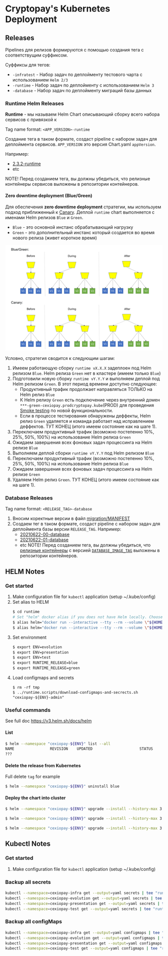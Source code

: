 # Cryptopay's Kubernetes Deployment

## Releases

Pipelines для релизов формируются с помощью создания тега с соответствущим суффиксом.

Суффиксы для тегов:

* `-infratest` - Набор задач по деплойменту тестового чарта с использованием `Helm 2/3`
* `-runtime` - Набор задач по деплойменту с использованием `Helm 3`
* `-database` -  Набор задач по деплойменту миграций базы данных

### Runtime Helm Releases

**Runtime** - мы называем Helm Chart описывающий сборку всего набора сервисов с привязкой к 

Tag name format: `<APP_VERSION>-runtime`

Создание тега в таком формате, создаст pipeline с набором задач для деплоймента сервисов. `APP_VERSION` это версия Chart.yaml `appVersion`.

Например:
* [2.3.2-runtime](https://gitlab.wnb:28443/cexiopay/devops/kubernetes-deployment/-/tags/2.3.2-runtime)
* etc

NOTE! Перед созданием тега, вы должны убедиться, что релизные контейнеры сервисов выложены в репозитории контейнеров.

#### Zero downtime deployment (Blue/Green)

Для обеспечения **zero downtime deployment** стратегии, мы используем подход приближенный к [Canary](https://martinfowler.com/bliki/CanaryRelease.html). Деплой `runtime` chart выполняется с именами Helm релизов `Blue` и `Green`.

* `Blue` - это основной инстанс обрабатывающий нагрузку
* `Green` - это дополнительный инстанс который создается во время нового релиза (живет короткое время)

![zero-downtime-deployment-strategy.png](./README.files/zero-downtime-deployment-strategy.png)

Условно, стратегия сводится к следующим шагам:

1. Имеем работающую сборку `runtime vX.X.X` задеплоен под Helm релизом `Blue`. Helm релиза `Green` нет в кластере (имеем только `Blue`)
1. Подготовили новую сборку `runtime vY.Y.Y` и выполняем деплой под Helm релизом `Green`. В этот период времени доступно следующее:
	* Продуктивный трафик продолжает направляться ТОЛЬКО на Helm релиз `Blue`
	* К Helm релизу `Green` есть подключение через внутренний домен `***-green-cexiopay.prodcryptopay.kube`(PROD) для проведения [Smoke testing](https://en.wikipedia.org/wiki/Smoke_testing_(software)) по новой функциональности.
	* Если в процессе тестирования обнаружены деффекты, Helm релиз `Green` удаляется и команда работает над исправлением деффектов. ТУТ КОНЕЦ (итого имеем состояние как на шаге 1).
1. Переключаем продуктивный трафик (возможно постепенно 10%, 25%, 50%, 100%) на использование Helm релиза `Green`
1. Ожидаем завершения всех фоновых задач процессинга на Helm релизе `Blue`
1. Выполняем деплой сборки `runtime vY.Y.Y` под Helm релизом `Blue`
1. Переключаем продуктивный трафик (возможно постепенно 10%, 25%, 50%, 100%) на использование Helm релиза `Blue`
1. Ожидаем завершения всех фоновых задач процессинга на Helm релизе `Green`
1. Удаляем Helm релиз `Green`. ТУТ КОНЕЦ (итого имеем состояние как на шаге 1).


### Database Releases

Tag name format: `<RELEASE_TAG>-database`

1. Вносим коректные версии в файл [migration/MANIFEST](./migration/MANIFEST)
1. Создаем тег в таком формате, создаст pipeline с набором задач для деплоймента базы версии `RELEASE_TAG`.
	Например:
	* [20210622-00-database](https://gitlab.wnb:28443/cexiopay/devops/kubernetes-deployment/-/tags/20210622-00-database)
	* [20210622-01-database](https://gitlab.wnb:28443/cexiopay/devops/kubernetes-deployment/-/tags/20210622-01-database)
	* etc
	NOTE! Перед созданием тега, вы должны убедиться, что [релизные контейнеры](https://gitlab.wnb:28443/cexiopay/database/pipelines) с версией [`DATABASE_IMAGE_TAG`](https://gitlab.wnb:28443/cexiopay/database/-/tags) выложены в репозитории контейнеров.

## HELM Notes

### Get started
1. Make configuration file for `kubectl` application (setup ~/.kube/config)
1. Set alias to HELM
	```bash
	$ cd runtime
	# Set "helm" docker alias if you does not have Helm locally. Choose one of following:
	$ alias helm="docker run --interactive --tty --rm --volume \"${HOME}/.kube/config:/root/.kube/config\" --volume \"$(pwd):/apps\" --entrypoint /usr/bin/helm devdocker.infra.kube/cexiolabs/docker/helm3/snapshot:master.dcb37861"
	$ alias helm="docker run --interactive --tty --rm --volume \"${HOME}/.kube/config:/root/.kube/config\" --volume \"$(pwd):/apps\" alpine/helm:3.2.0"
	```
1. Set environment
	```bash
	$ export ENV=evolution
	$ export ENV=presentation
	$ export ENV=test
	$ export RUNTIME_RELEASE=blue
	$ export RUNTIME_RELEASE=green
	```
1. Load configmaps and secrets
	```shell
	$ rm -rf tmp
	$ ../runtime.scripts/download-configmaps-and-secrects.sh "cexiopay-${ENV}-admin"
	```

### Useful commands
See full doc https://v3.helm.sh/docs/helm

#### List
```bash
$ helm --namespace "cexiopay-${ENV}" list --all
NAME             	REVISION	UPDATED                 	STATUS  	CHART                  	APP VERSION	NAMESPACE
???
```

#### Delete the release from Kubernetes
Full delete `tag` for example
```bash
$ helm --namespace "cexiopay-${ENV}" uninstall blue
```

#### Deploy the chart into cluster
```bash
$ helm --namespace "cexiopay-${ENV}" upgrade --install --history-max 3 --values "values-base.yaml" --values "values.${ENV}.yaml" blue .
```

```bash
$ helm --namespace "cexiopay-${ENV}" upgrade --install --history-max 3 --values "values-base.yaml" --values "values.${ENV}.yaml" --set "application.processing.serviceImage=devdocker.infra.kube/cexiopay/cpservice/snapshot" --set "application.processing.tag=2-1-38-hotfix" blue .
```

```bash
$ helm --namespace "cexiopay-${ENV}" upgrade --install --history-max 3 --values "values-base.yaml" --values "values.${ENV}.yaml" --set "application.processing.tag=master" --set "application.api.tag=master" blue .
```


## Kubectl Notes

### Get started
1. Make configuration file for `kubectl` application (setup ~/.kube/config)

### Backup all secrets

```bash
kubectl --namespace=cexiopay-infra get --output=yaml secrets | tee "runtime.secrets/backup$(date '+%Y%m%d%H%M%S')-cexiopay-infra-secrets.yaml"
kubectl --namespace=cexiopay-evolution get --output=yaml secrets | tee "runtime.secrets/backup$(date '+%Y%m%d%H%M%S')-cexiopay-evolution-secrets.yaml"
kubectl --namespace=cexiopay-presentation get --output=yaml secrets | tee "runtime.secrets/backup$(date '+%Y%m%d%H%M%S')-cexiopay-presentation-secrets.yaml"
kubectl --namespace=cexiopay-test get --output=yaml secrets | tee "runtime.secrets/backup$(date '+%Y%m%d%H%M%S')-cexiopay-test-secrets.yaml"
```

### Backup all configMaps

```bash
kubectl --namespace=cexiopay-infra get --output=yaml configmaps | tee "runtime.configmaps/backup$(date '+%Y%m%d%H%M%S')-cexiopay-infra-configmaps.yaml"
kubectl --namespace=cexiopay-evolution get --output=yaml configmaps | tee "runtime.configmaps/backup$(date '+%Y%m%d%H%M%S')-cexiopay-evolution-configmaps.yaml"
kubectl --namespace=cexiopay-presentation get --output=yaml configmaps | tee "runtime.configmaps/backup$(date '+%Y%m%d%H%M%S')-cexiopay-presentation-configmaps.yaml"
kubectl --namespace=cexiopay-test get --output=yaml configmaps | tee "runtime.configmaps/backup$(date '+%Y%m%d%H%M%S')-cexiopay-test-configmaps.yaml"
```
